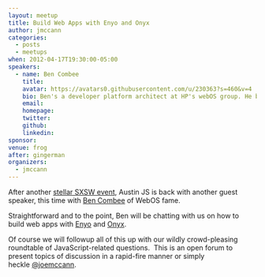 ```yaml
---
layout: meetup
title: Build Web Apps with Enyo and Onyx
author: jmccann
categories:
  - posts
  - meetups
when: 2012-04-17T19:30:00-05:00
speakers:
  - name: Ben Combee
    title:
    avatar: https://avatars0.githubusercontent.com/u/230363?s=460&v=4
    bio: Ben's a developer platform architect at HP's webOS group. He been doing developer activities as part of the Palm & webOS world since leading the Codewarrior for Palm OS team at Metrowerks in the early 2000's. He's also worked at Mozilla in their mobile browser and done open source hardware hacking with NYC Resistor in Brooklyn.
    email:
    homepage:
    twitter:
    github:
    linkedin:
sponsor:
venue: frog
after: gingerman
organizers:
  - jmccann
---
```

After another [stellar SXSW event][1], Austin JS is back with another guest speaker, this time with [Ben Combee][2] of WebOS fame.

Straightforward and to the point, Ben will be chatting with us on how to build web apps with [Enyo][3] and [Onyx][4].

Of course we will followup all of this up with our wildly crowd-pleasing roundtable of JavaScript-related questions.  This is an open forum to present topics of discussion in a rapid-fire manner or simply heckle [@joemccann][5].

 [1]: http://austinjavascript.com/2012-austinjs-sxsw-party-wrapup/
 [2]: http://twitter.com/unwiredben
 [3]: http://enyojs.com
 [4]: http://enyojs.com/tutorial/onyx.html
 [5]: http://twitter.com/joemccann
